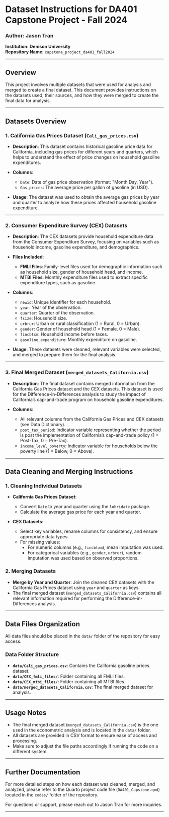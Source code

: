 # Dataset Instructions for DA401 Capstone Project - Fall 2024

### Author: Jason Tran  
**Institution: Denison University**  
**Repository Name**: `capstone_project_da401_fall2024`

---

## Overview

This project involves multiple datasets that were used for analysis and merged to create a final dataset. This document provides instructions on the datasets used, their sources, and how they were merged to create the final data for analysis.

---

## Datasets Overview

### 1. California Gas Prices Dataset (`Cali_gas_prices.csv`)

- **Description**: This dataset contains historical gasoline price data for California, including gas prices for different years and quarters, which helps to understand the effect of price changes on household gasoline expenditures.
  
- **Columns**:
  - `Date`: Date of gas price observation (format: "Month Day, Year").
  - `Gas_prices`: The average price per gallon of gasoline (in USD).

- **Usage**: The dataset was used to obtain the average gas prices by year and quarter to analyze how these prices affected household gasoline expenditure.

---

### 2. Consumer Expenditure Survey (CEX) Datasets

- **Description**: The CEX datasets provide household expenditure data from the Consumer Expenditure Survey, focusing on variables such as household income, gasoline expenditure, and demographics.

- **Files Included**:
  - **FMLI Files**: Family-level files used for demographic information such as household size, gender of household head, and income.
  - **MTBI Files**: Monthly expenditure files used to extract specific expenditure types, such as gasoline.

- **Columns**:
  - `newid`: Unique identifier for each household.
  - `year`: Year of the observation.
  - `quarter`: Quarter of the observation.
  - `fsize`: Household size.
  - `urbrur`: Urban or rural classification (1 = Rural, 0 = Urban).
  - `gender`: Gender of household head (1 = Female, 0 = Male).
  - `fincbtxm`: Household income before taxes.
  - `gasoline_expenditure`: Monthly expenditure on gasoline.

- **Usage**: These datasets were cleaned, relevant variables were selected, and merged to prepare them for the final analysis.

---

### 3. Final Merged Dataset (`merged_datasets_California.csv`)

- **Description**: The final dataset contains merged information from the California Gas Prices dataset and the CEX datasets. This dataset is used for the Difference-in-Differences analysis to study the impact of California’s cap-and-trade program on household gasoline expenditures.

- **Columns**:
  - All relevant columns from the California Gas Prices and CEX datasets (see Data Dictionary).
  - `post_tax_period`: Indicator variable representing whether the period is post the implementation of California’s cap-and-trade policy (1 = Post-Tax, 0 = Pre-Tax).
  - `income_level_poverty`: Indicator variable for households below the poverty line (1 = Below, 0 = Above).

---

## Data Cleaning and Merging Instructions

### 1. Cleaning Individual Datasets

- **California Gas Prices Dataset**:
  - Convert `Date` to year and quarter using the `lubridate` package.
  - Calculate the average gas price for each year and quarter.

- **CEX Datasets**:
  - Select key variables, rename columns for consistency, and ensure appropriate data types.
  - For missing values:
    - For numeric columns (e.g., `fincbtxm`), mean imputation was used.
    - For categorical variables (e.g., `gender`, `urbrur`), random imputation was used based on observed proportions.

### 2. Merging Datasets

- **Merge by Year and Quarter**: Join the cleaned CEX datasets with the California Gas Prices dataset using `year` and `quarter` as keys.
- The final merged dataset (`merged_datasets_California.csv`) contains all relevant information required for performing the Difference-in-Differences analysis.

---

## Data Files Organization

All data files should be placed in the `data/` folder of the repository for easy access.

### Data Folder Structure

- **`data/Cali_gas_prices.csv`**: Contains the California gasoline prices dataset.
- **`data/CEX_fmli_files/`**: Folder containing all FMLI files.
- **`data/CEX_mtbi_files/`**: Folder containing all MTBI files.
- **`data/merged_datasets_California.csv`**: The final merged dataset for analysis.

---

## Usage Notes

- The final merged dataset (`merged_datasets_California.csv`) is the one used in the econometric analysis and is located in the `data/` folder.
- All datasets are provided in CSV format to ensure ease of access and processing.
- Make sure to adjust the file paths accordingly if running the code on a different system.

---

## Further Documentation

For more detailed steps on how each dataset was cleaned, merged, and analyzed, please refer to the Quarto project code file (`DA401_Capstone.qmd`) located in the `codes/` folder of the repository.

For questions or support, please reach out to Jason Tran for more inquiries. 

---
